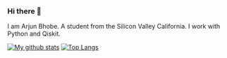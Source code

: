 ### Hi there 👋

<!--
**abhobe/abhobe** is a ✨ _special_ ✨ repository because its `README.md` (this file) appears on your GitHub profile.

Here are some ideas to get you started:
-->
I am Arjun Bhobe. A student from the Silicon Valley California.
I work with Python and Qiskit. 

[![My github stats](https://github-readme-stats.vercel.app/api?username=abhobe&show_icons=true&theme=cobalt)](https://github.com/anuraghazra/github-readme-stats)
[![Top Langs](https://github-readme-stats.vercel.app/api/top-langs/?username=abhobe&layout=compact&theme=cobalt)](https://github.com/anuraghazra/github-readme-stats)
<!--![I hate facebook](https://www.stallman.org/no-facebook-svg.png)-->
